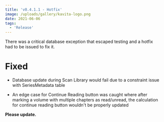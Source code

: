 ```yaml
---
title: 'v0.4.1.1 - Hotfix'
image: /uploads/gallery/kavita-logo.png
date: 2021-06-06
tags:
  - 'Release'
---
```


There was a critical database exception that escaped testing and a hotfix had to be issued to fix it. 



# Fixed

- Database update during Scan Library would fail due to a constraint issue with SeriesMetadata table

- An edge case for Continue Reading button was caught where after marking a volume with multiple chapters as read/unread, the calculation for continue reading button wouldn't be properly updated



**Please update.**